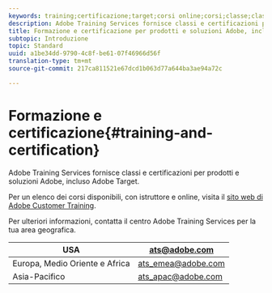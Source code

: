 ```yaml
---
keywords: training;certificazione;target;corsi online;corsi;classe;classi
description: Adobe Training Services fornisce classi e certificazioni per prodotti e soluzioni Adobe, incluso Adobe Target.
title: Formazione e certificazione per prodotti e soluzioni Adobe, incluso Adobe Target
subtopic: Introduzione
topic: Standard
uuid: a1be34dd-9790-4c8f-be61-07f46966d56f
translation-type: tm+mt
source-git-commit: 217ca811521e67dcd1b063d77a644ba3ae94a72c

---
```



# Formazione e certificazione{#training-and-certification}

Adobe Training Services fornisce classi e certificazioni per prodotti e soluzioni Adobe, incluso Adobe Target.

Per un elenco dei corsi disponibili, con istruttore e online, visita il [sito web di Adobe Customer Training](https://training.adobe.com/training/courses.html#solution=adobeTarget).

Per ulteriori informazioni, contatta il centro Adobe Training Services per la tua area geografica.

| USA | [ats@adobe.com](mailto:ats@adobe.com) |
|---|---|
| Europa, Medio Oriente e Africa | [ats_emea@adobe.com](mailto:ats_emea@adobe.com) |
| Asia-Pacifico | [ats_apac@adobe.com](mailto:ats_apac@adobe.com) |

